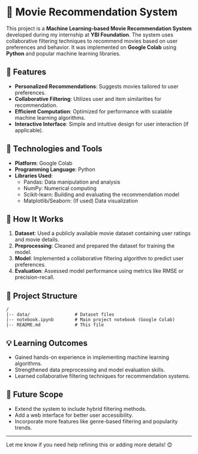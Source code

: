 
# 🎥 Movie Recommendation System  

This project is a **Machine Learning-based Movie Recommendation System** developed during my internship at **YBI Foundation**. The system uses collaborative filtering techniques to recommend movies based on user preferences and behavior. It was implemented on **Google Colab** using **Python** and popular machine learning libraries.  

## 📌 Features  
- **Personalized Recommendations**: Suggests movies tailored to user preferences.  
- **Collaborative Filtering**: Utilizes user and item similarities for recommendation.  
- **Efficient Computation**: Optimized for performance with scalable machine learning algorithms.  
- **Interactive Interface**: Simple and intuitive design for user interaction (if applicable).  

## 🔧 Technologies and Tools  
- **Platform**: Google Colab  
- **Programming Language**: Python  
- **Libraries Used**:  
  - Pandas: Data manipulation and analysis  
  - NumPy: Numerical computing  
  - Scikit-learn: Building and evaluating the recommendation model  
  - Matplotlib/Seaborn: (If used) Data visualization  

## 🚀 How It Works  
1. **Dataset**: Used a publicly available movie dataset containing user ratings and movie details.  
2. **Preprocessing**: Cleaned and prepared the dataset for training the model.  
3. **Model**: Implemented a collaborative filtering algorithm to predict user preferences.  
4. **Evaluation**: Assessed model performance using metrics like RMSE or precision-recall.  

## 📂 Project Structure  
```plaintext  
/  
|-- data/                 # Dataset files  
|-- notebook.ipynb        # Main project notebook (Google Colab)  
|-- README.md             # This file  
```  

## 💡 Learning Outcomes  
- Gained hands-on experience in implementing machine learning algorithms.  
- Strengthened data preprocessing and model evaluation skills.  
- Learned collaborative filtering techniques for recommendation systems.  

## 🤝 Future Scope  
- Extend the system to include hybrid filtering methods.  
- Add a web interface for better user accessibility.  
- Incorporate more features like genre-based filtering and popularity trends.  

---  

Let me know if you need help refining this or adding more details! 😊
